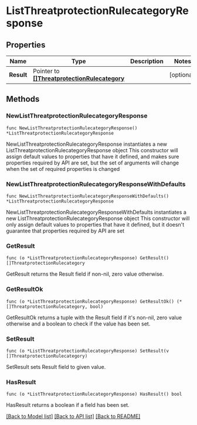# ListThreatprotectionRulecategoryResponse

## Properties

Name | Type | Description | Notes
------------ | ------------- | ------------- | -------------
**Result** | Pointer to [**[]ThreatprotectionRulecategory**](ThreatprotectionRulecategory.md) |  | [optional] 

## Methods

### NewListThreatprotectionRulecategoryResponse

`func NewListThreatprotectionRulecategoryResponse() *ListThreatprotectionRulecategoryResponse`

NewListThreatprotectionRulecategoryResponse instantiates a new ListThreatprotectionRulecategoryResponse object
This constructor will assign default values to properties that have it defined,
and makes sure properties required by API are set, but the set of arguments
will change when the set of required properties is changed

### NewListThreatprotectionRulecategoryResponseWithDefaults

`func NewListThreatprotectionRulecategoryResponseWithDefaults() *ListThreatprotectionRulecategoryResponse`

NewListThreatprotectionRulecategoryResponseWithDefaults instantiates a new ListThreatprotectionRulecategoryResponse object
This constructor will only assign default values to properties that have it defined,
but it doesn't guarantee that properties required by API are set

### GetResult

`func (o *ListThreatprotectionRulecategoryResponse) GetResult() []ThreatprotectionRulecategory`

GetResult returns the Result field if non-nil, zero value otherwise.

### GetResultOk

`func (o *ListThreatprotectionRulecategoryResponse) GetResultOk() (*[]ThreatprotectionRulecategory, bool)`

GetResultOk returns a tuple with the Result field if it's non-nil, zero value otherwise
and a boolean to check if the value has been set.

### SetResult

`func (o *ListThreatprotectionRulecategoryResponse) SetResult(v []ThreatprotectionRulecategory)`

SetResult sets Result field to given value.

### HasResult

`func (o *ListThreatprotectionRulecategoryResponse) HasResult() bool`

HasResult returns a boolean if a field has been set.


[[Back to Model list]](../README.md#documentation-for-models) [[Back to API list]](../README.md#documentation-for-api-endpoints) [[Back to README]](../README.md)


